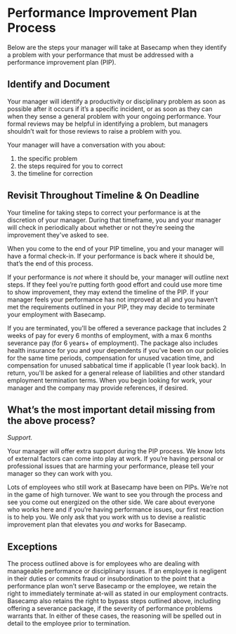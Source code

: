 # Performance Improvement Plan Process

Below are the steps your manager will take at Basecamp when they identify a problem with your performance that must be addressed with a performance improvement plan (PIP).

## Identify and Document
Your manager will identify a productivity or disciplinary problem as soon as possible after it occurs if it’s a specific incident, or as soon as they can when they sense a general problem with your ongoing performance. Your formal reviews may be helpful in identifying a problem, but managers shouldn’t wait for those reviews to raise a problem with you.

Your manager will have a conversation with you about:
1) the specific problem
2) the steps required for you to correct
3) the timeline for correction

## Revisit Throughout Timeline & On Deadline
Your timeline for taking steps to correct your performance is at the discretion of your manager. During that timeframe, you and your manager will check in periodically about whether or not they’re seeing the improvement they've asked to see.

When you come to the end of your PIP timeline, you and your manager will have a formal check-in. If your performance is back where it should be, that’s the end of this process.

If your performance is _not_ where it should be, your manager will outline next steps. If they feel you’re putting forth good effort and could use more time to show improvement, they may extend the timeline of the PIP. If your manager feels your performance has not improved at all and you haven’t met the requirements outlined in your PIP, they may decide to terminate your employment with Basecamp.

If you are terminated, you'll be offered a severance package that includes 2 weeks of pay for every 6 months of employment, with a max 6 months severance pay (for 6 years+ of employment). The package also includes health insurance for you and your dependents if you’ve been on our policies for the same time periods, compensation for unused vacation time, and compensation for unused sabbatical time if applicable (1 year look back). In return, you'll be asked for a general release of liabilities and other standard employment termination terms. When you begin looking for work, your manager and the company may provide references, if desired.

## What’s the most important detail missing from the above process?
_Support._

Your manager will offer extra support during the PIP process. We know lots of external factors can come into play at work. If you’re having personal or professional issues that are harming your performance, please tell your manager so they can work with you.

Lots of employees who still work at Basecamp have been on PIPs. We’re not in the game of high turnover. We want to see you through the process and see you come out energized on the other side. We care about everyone who works here and if you’re having performance issues, our first reaction is to help you. We only ask that you work with us to devise a realistic improvement plan that elevates you _and_ works for Basecamp.

## Exceptions
The process outlined above is for employees who are dealing with manageable performance or disciplinary issues. If an employee is negligent in their duties or commits fraud or insubordination to the point that a performance plan won’t serve Basecamp or the employee, we retain the right to immediately terminate at-will as stated in our employment contracts. Basecamp also retains the right to bypass steps outlined above, including offering a severance package, if the severity of performance problems warrants that. In either of these cases, the reasoning will be spelled out in detail to the employee prior to termination.
